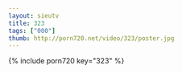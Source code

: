 ```yaml
--- 
layout: sieutv
title: 323
tags: ["000"]
thumb: http://porn720.net/video/323/poster.jpg
---
```

{% include porn720 key="323" %} 
